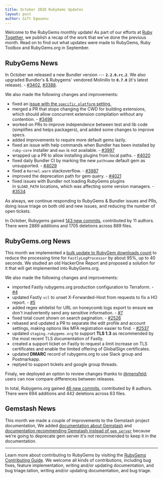 ```yaml
---
title: October 2020 RubyGems Updates
layout: post
author: Gift Egwuenu
---
```


Welcome to the RubyGems monthly update! As part of our efforts at [Ruby Together](http://rubytogether.org/), we publish a recap of the work that we’ve done the previous month. Read on to find out what updates were made to RubyGems, Ruby Toolbox and RubyGems.org in September.

## RubyGems News

In October we released a new Bundler version --- **`2.2.0.rc.2`**. We also upgraded Bundler's & Rubygems' vendored Molinillo to **`0.7.0`**  (it's latest release). - [#3402](https://github.com/rubygems/rubygems/pull/3402), [#3388](https://github.com/rubygems/rubygems/pull/3388). 

We also made the following changes and improvements:
* fixed an [issue with the `specific_platform` setting.](https://github.com/rubygems/rubygems/pull/4022) 
* merged a PR that stops changing the CWD for building extensions, which should allow concurrent extension compilation without any contention. - [#3498](https://github.com/rubygems/rubygems/pull/3498)
* worked on PRs to improve independence between test and lib code (simplifies and helps packagers), and added some changes to improve specs.
* added improvements to require more default gems lazily.
* fixed an issue with help commands when Bundler has been installed by `ruby-core` installer and `man` is not available. - [#3997](https://github.com/rubygems/rubygems/pull/3997)
* wrapped up a PR to allow installing plugins from local paths. - [#4020](https://github.com/rubygems/rubygems/pull/4020)
* fixed daily Bundler CI by marking the new `pathname` default gem as unsupported. - [#4029](https://github.com/rubygems/rubygems/pull/4029)
* fixed a `Kernel.warn` stackoverflow. - [#3987](https://github.com/rubygems/rubygems/pull/3987)
* improved the deprecation path for gem query. - [#4021](https://github.com/rubygems/rubygems/pull/4021)
* fixed issues with Bundler not loading RubyGems plugins in `$LOAD_PATH` locations, which was affecting some version managers. - [#3534](https://github.com/rubygems/rubygems/pull/3534)

As always, we continue responding to RubyGems & Bundler issues and PRs, doing issue triage on both old and new issues, and reducing the number of open tickets.

In October, Rubygems gained [143 new commits](https://github.com/rubygems/rubygems/compare/master@%7B2020-10-01%7D...master@%7B2020-10-31%7D), contributed by 11 authors. There were 2889 additions and 1705 deletions across 889 files.

## RubyGems.org News

This month we implemented a [bulk update to RubyGem downloads count](https://github.com/rubygems/rubygems.org/pull/2527) to reduce the processing time for `FastlyLogProcessor` by about 95%, up to 40 seconds. We studied an old HackerOne Report and proposed a solution for it that will get implemented into RubyGems.org. 

We also made the following changes and improvements:

* imported Fastly rubygems.org production configuration to Terraform. - [#4](https://github.com/rubygems/rubygems-terraform/pull/4) 
* updated Fastly `vcl` to unset X-Forwarded-Host from requests to fix a HO report. - [#5](https://github.com/rubygems/rubygems-terraform/pull/5)
* added regex whitelist for URL on honeycomb logs export to ensure we don't inadvertently send any sensitive information. - [#7](https://github.com/rubygems/rubygems-terraform/pull/7)
* fixed total count shown on search pagination. - [#2526](https://github.com/rubygems/rubygems.org/pull/2526)
* rebased and updated a PR to separate the edit profile and account settings, making options like MFA registration easier to find. - [#2537](https://github.com/rubygems/rubygems.org/pull/2537)
* updated `staging.rubygems.org` to support **TLS 1.3** as recommended by the most recent TLS documentation of Fastly.
* created a support ticket on Fastly to request a limit increase on TLS certificates and enable the limited offering of GlobalSign certificates.
* updated **DMARC** record of rubygems.org to use Slack group and Postmarkapp.
* replyed to support tickets and google group threads.
 
Finaly, we deployed an option to review changes thanks to [@mensfeld](https://github.com/mensfeld); users can now compare differences between releases. 

In total, Rubygems.org gained [46 new commits](https://github.com/rubygems/rubygems.org/compare/master@%7B2020-10-01%7D...master@%7B2020-10-31%7D), contributed by 8 authors. There were 694 additions and 442 deletions across 63 files.

## Gemstash News

This month we made a couple of improvements to the Gemstash project documentation, We added [documentation about Gemstash](https://github.com/rubygems/guides/pull/269) and [documentation recommending Gemstash instead of `gem server`](https://github.com/rubygems/guides/pull/269) because we're going to deprecate gem server it's not recommended to keep it in the documentation.

---

Learn more about contributing to RubyGems by visiting the [RubyGems Contributing Guide](https://github.com/rubygems/rubygems/blob/master/CONTRIBUTING.md#how-to-contribute). We welcome all kinds of contributions, including bug fixes, feature implementation, writing and/or updating documentation, and bug triage.tation, writing and/or updating documentation, and bug triage.
